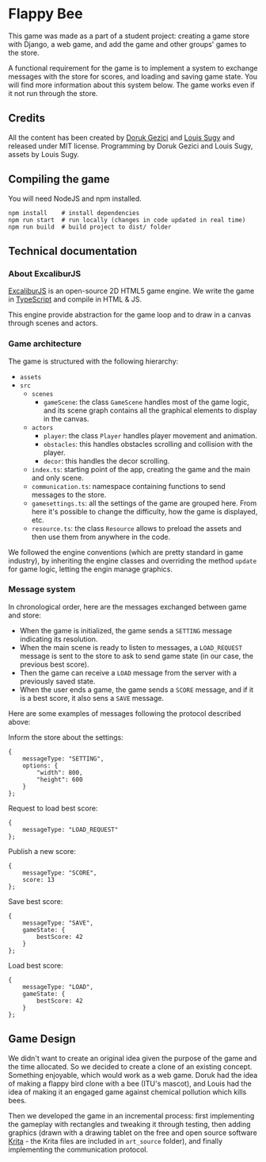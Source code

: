 # Flappy Bee

This game was made as a part of a student project: creating a game store with Django, a web game, and add the game and other groups' games to the store.

A functional requirement for the game is to implement a system to exchange messages with the store for scores, and loading and saving game state. You will find more information about this system below. The game works even if it not run through the store.

## Credits

All the content has been created by [Doruk Gezici](http://dorukgezici.com) and [Louis Sugy](https://github.com/Nyrio) and released under MIT license. Programming by Doruk Gezici and Louis Sugy, assets by Louis Sugy.

## Compiling the game

You will need NodeJS and npm installed.

    npm install    # install dependencies
    npm run start  # run locally (changes in code updated in real time)
    npm run build  # build project to dist/ folder


## Technical documentation

### About ExcaliburJS

[ExcaliburJS](https://excaliburjs.com/) is an open-source 2D HTML5 game engine. We write the game in [TypeScript](http://www.typescriptlang.org/) and compile in HTML & JS.

This engine provide abstraction for the game loop and to draw in a canvas through scenes and actors.

### Game architecture

The game is structured with the following hierarchy:

 - `assets`
 - `src`
     - `scenes`
         - `gameScene`: the class `GameScene` handles most of the game logic, and its scene graph contains all the graphical elements to display in the canvas.
     - `actors`
         - `player`: the class `Player` handles player movement and animation.
         - `obstacles`: this handles obstacles scrolling and collision with the player.
         - `decor`: this handles the decor scrolling.
     - `index.ts`: starting point of the app, creating the game and the main and only scene.
     - `communication.ts`: namespace containing functions to send messages to the store.
     - `gamesettings.ts`: all the settings of the game are grouped here. From here it's possible to change the difficulty, how the game is displayed, etc.
     - `resource.ts`: the class `Resource` allows to preload the assets and then use them from anywhere in the code.
     
We followed the engine conventions (which are pretty standard in game industry), by inheriting the engine classes and overriding the method `update` for game logic, letting the engin manage graphics.

### Message system

In chronological order, here are the messages exchanged between game and store:

 - When the game is initialized, the game sends a `SETTING` message indicating its resolution.
 - When the main scene is ready to listen to messages, a `LOAD_REQUEST` message is sent to the store to ask to send game state (in our case, the previous best score).
 - Then the game can receive a `LOAD` message from the server with a previously saved state.
 - When the user ends a game, the game sends a `SCORE` message, and if it is a best score, it also sens a `SAVE` message.
 

Here are some examples of messages following the protocol described above:


Inform the store about the settings:

    {
        messageType: "SETTING",
        options: {
            "width": 800,
            "height": 600
        } 
    };


Request to load best score:

    {
        messageType: "LOAD_REQUEST"
    };


Publish a new score:

    {
        messageType: "SCORE",
        score: 13
    };


Save best score:

    {
        messageType: "SAVE",
        gameState: {
            bestScore: 42
        }
    };

Load best score:

    {
        messageType: "LOAD",
        gameState: {
            bestScore: 42
        }
    };
    
## Game Design

We didn't want to create an original idea given the purpose of the game and the time allocated. So we decided to create a clone of an existing concept. Something enjoyable, which would work as a web game. Doruk had the idea of making a flappy bird clone with a bee (ITU's mascot), and Louis had the idea of making it an engaged game against chemical pollution which kills bees.

Then we developed the game in an incremental process: first implementing the gameplay with rectangles and tweaking it through testing, then adding graphics (drawn with a drawing tablet on the free and open source software [Krita](https://krita.org/) - the Krita files are included in `art_source` folder), and finally implementing the communication protocol.
